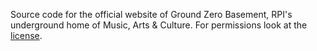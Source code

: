 Source code for the official website of Ground Zero Basement, RPI's underground home of Music, Arts & Culture.
For permissions look at the [license](https://github.com/gz-basement/gz-basement.github.io/?tab=GPL-2.0-1-ov-file#readme).
